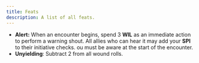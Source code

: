 ```yaml
---
title: Feats
description: A list of all feats.
---
```


- **Alert:** When an encounter begins, spend 3 **WIL** as an immediate action to perform a warning shout. All allies who can hear it may add your **SPI** to their initiative checks. ou must be aware at the start of the encounter.
- **Unyielding**: Subtract 2 from all wound rolls.
